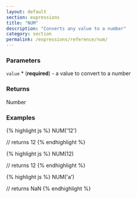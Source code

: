 ```yaml
---
layout: default
section: expressions
title: "NUM"
description: "Converts any value to a number"
category: section
permalink: /expressions/reference/num/
---
```


### Parameters

`value` * (__required__) - a value to convert to a number

### Returns

Number

### Examples

{% highlight js %}
NUM('12')

// returns 12
{% endhighlight %}


{% highlight js %}
NUM(12)

// returns 12
{% endhighlight %}


{% highlight js %}
NUM('a')

// returns NaN
{% endhighlight %}